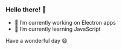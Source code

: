 ### Hello there! 👋

- 🔭 I’m currently working on Electron apps
- 🌱 I’m currently learning JavaScript

Have a wonderful day 😄
<!--
**dominiks-dev/dominiks-dev** is a ✨ _special_ ✨ repository because its `README.md` (this file) appears on your GitHub profile.

Here are some ideas to get you started:


- 👯 I’m looking to collaborate on ...
- 🤔 I’m looking for help with ...
- 💬 Ask me about ...
- 📫 How to reach me: ...
- 😄 Pronouns: ...
- ⚡ Fun fact: ...
-->
